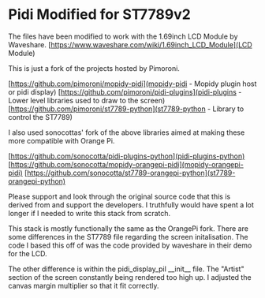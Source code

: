 # Pidi Modified for ST7789v2

The files have been modified to work with the 1.69inch LCD Module by Waveshare.
[https://www.waveshare.com/wiki/1.69inch_LCD_Module](LCD Module)

This is just a fork of the projects hosted by Pimoroni.

[https://github.com/pimoroni/mopidy-pidi](mopidy-pidi - Mopidy plugin host or pidi display)
[https://github.com/pimoroni/pidi-plugins](pidi-plugins - Lower level libraries used to draw to the screen)
[https://github.com/pimoroni/st7789-python](st7789-python - Library to control the ST7789)

I also used sonocottas' fork of the above libraries aimed at making these more compatible with Orange Pi.

[https://github.com/sonocotta/pidi-plugins-python](pidi-plugins-python)
[https://github.com/sonocotta/mopidy-orangepi-pidi](mopidy-orangepi-pidi)
[https://github.com/sonocotta/st7789-orangepi-python](st7789-orangepi-python)

Please support and look through the original source code that this is derived from and support the developers.
I truthfully would have spent a lot longer if I needed to write this stack from scratch.

This stack is mostly functionally the same as the OrangePi fork. There are some differences in the ST7789 file
regarding the screen initalisation. The code I based this off of was the code provided by waveshare in their
demo for the LCD.

The other difference is within the pidi\_display\_pil \_\_init\_\_ file. The "Artist" section of the screen
constantly being rendered too high up. I adjusted the canvas margin multiplier so that it fit correctly.
